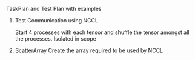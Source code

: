 TaskPlan and Test Plan with examples

1. Test Communication using NCCL
	
	Start 4 processes with each tensor and shuffle the tensor amongst all the processes. 
	Isolated in scope

2. ScatterArray
	Create the array required to be used by NCCL
 
